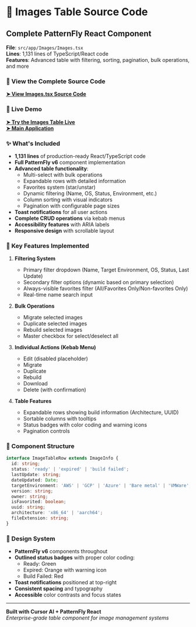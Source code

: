 # 📄 Images Table Source Code

## Complete PatternFly React Component

**File**: `src/app/Images/Images.tsx`  
**Lines**: 1,131 lines of TypeScript/React code  
**Features**: Advanced table with filtering, sorting, pagination, bulk operations, and more

### 🎯 View the Complete Source Code

**[➤ View Images.tsx Source Code](https://github.com/kelseamann/image-builder-UX/blob/ai_enabled/src/app/Images/Images.tsx)**

### 🚀 Live Demo

**[➤ Try the Images Table Live](https://kelseamann.github.io/image-builder-UX/images)**  
**[➤ Main Application](https://kelseamann.github.io/image-builder-UX)**

### ✨ What's Included

- **1,131 lines** of production-ready React/TypeScript code
- **Full PatternFly v6** component implementation
- **Advanced table functionality**:
  - Multi-select with bulk operations
  - Expandable rows with detailed information
  - Favorites system (star/unstar)
  - Dynamic filtering (Name, OS, Status, Environment, etc.)
  - Column sorting with visual indicators
  - Pagination with configurable page sizes
- **Toast notifications** for all user actions
- **Complete CRUD operations** via kebab menus
- **Accessibility features** with ARIA labels
- **Responsive design** with scrollable layout

### 🔧 Key Features Implemented

1. **Filtering System**
   - Primary filter dropdown (Name, Target Environment, OS, Status, Last Update)
   - Secondary filter options (dynamic based on primary selection)
   - Always-visible favorites filter (All/Favorites Only/Non-favorites Only)
   - Real-time name search input

2. **Bulk Operations**
   - Migrate selected images
   - Duplicate selected images  
   - Rebuild selected images
   - Master checkbox for select/deselect all

3. **Individual Actions (Kebab Menu)**
   - Edit (disabled placeholder)
   - Migrate 
   - Duplicate
   - Rebuild
   - Download
   - Delete (with confirmation)

4. **Table Features**
   - Expandable rows showing build information (Architecture, UUID)
   - Sortable columns with tooltips
   - Status badges with color coding and warning icons
   - Pagination controls

### 📱 Component Structure

```typescript
interface ImageTableRow extends ImageInfo {
  id: string;
  status: 'ready' | 'expired' | 'build failed';
  lastUpdate: string;
  dateUpdated: Date;
  targetEnvironment: 'AWS' | 'GCP' | 'Azure' | 'Bare metal' | 'VMWare';
  version: string;
  owner: string;
  isFavorited: boolean;
  uuid: string;
  architecture: 'x86_64' | 'aarch64';
  fileExtension: string;
}
```

### 🎨 Design System

- **PatternFly v6** components throughout
- **Outlined status badges** with proper color coding:
  - Ready: Green
  - Expired: Orange with warning icon  
  - Build Failed: Red
- **Toast notifications** positioned at top-right
- **Consistent spacing** and typography
- **Accessible** color contrasts and focus states

---

**Built with Cursor AI + PatternFly React**  
*Enterprise-grade table component for image management systems* 